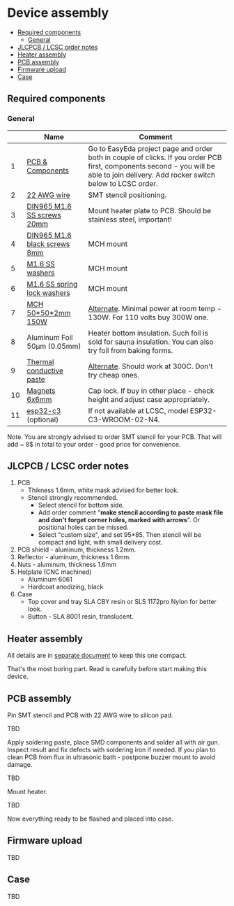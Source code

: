 Device assembly <!-- omit in toc -->
===============

- [Required components](#required-components)
  - [General](#general)
- [JLCPCB / LCSC order notes](#jlcpcb--lcsc-order-notes)
- [Heater assembly](#heater-assembly)
- [PCB assembly](#pcb-assembly)
- [Firmware upload](#firmware-upload)
- [Case](#case)


## Required components

### General

&nbsp; | Name | Comment
-------|------|--------
1 | [PCB & Components](https://oshwlab.com/reflow/reflow-usb-pd-headless) | Go to EasyEda project page and order both in couple of clicks. If you order PCB first, components second - you will be able to join delivery. Add rocker switch below to LCSC order.
2 | [22 AWG wire](https://www.aliexpress.com/item/1005003732230847.html) | SMT stencil positioning.
3 | [DIN965 M1.6 SS screws 20mm](https://www.aliexpress.com/item/33013472653.html) | Mount heater plate to PCB. Should be stainless steel, important!
4 | [DIN965 M1.6 black screws 8mm](https://www.aliexpress.com/item/4000217127933.html) | MCH mount
5 | [M1.6 SS washers](https://www.aliexpress.com/item/4000222547150.html) | MCH mount
6 | [M1.6 SS spring lock washers](https://www.aliexpress.com/item/4000222556028.html) | MCH mount
7 | [MCH 50\*50\*2mm 150W](https://www.aliexpress.com/item/33005272347.html) | [Alternate](https://www.aliexpress.com/item/32991559341.html). Minimal power at room temp - 130W. For 110 volts buy 300W one.
8 | Aluminum Foil 50μm (0.05mm) | Heater bottom insulation. Such foil is sold for sauna insulation. You can also try foil from baking forms.
9 | [Thermal conductive paste](https://www.aliexpress.com/item/1005006085448629.html) | [Alternate](https://www.aliexpress.com/item/32870824982.html). Should work at 300C. Don't try cheap ones.
10 | [Magnets 6x6mm](https://www.aliexpress.com/item/1005005114069840.html) | Cap lock. If buy in other place - check height and adjust case appropriately.
11 | [esp32-c3](https://www.aliexpress.com/item/1005004386637738.html) (optional) | If not available at LCSC, model ESP32-C3-WROOM-02-N4.

Note. You are strongly advised to order SMT stencil for your PCB. That will
add ~ 8$ in total to your order - good price for convenience.


## JLCPCB / LCSC order notes

1. PCB
   - Thikness 1.6mm, white mask advised for better look.
   - Stencil strongly recommended.
     - Select stencil for bottom side.
     - Add order comment "**make stencil according to paste mask file and don't
       forget corner holes, marked with arrows**". Or positional holes can be missed.
     - Select "custom size", and set 95\*85. Then stencil will be compact and
       light, with small delivery cost.
2. PCB shield - aluminum, thickness 1.2mm.
3. Reflector - aluminum, thickness 1.6mm.
4. Nuts - aluminum, thickness 1.6mm
5. Hotplate (CNC machined)
   - Aluminum 6061
   - Hardcoat anodizing, black
6. Case
   - Top cover and tray SLA CBY resin or SLS 1172pro Nylon for better look.
   - Button - SLA 8001 resin, translucent.


## Heater assembly

All details are  in [separate document](heater_assembly.md) to keep this one
compact.

That's the most boring part. Read is carefully before start making this device.


## PCB assembly

Pin SMT stencil and PCB with 22 AWG wire to silicon pad.

TBD

Apply soldering paste, place SMD components and solder all with air gun.
Inspect result and fix defects with soldering iron if needed. If you plan to
clean PCB from flux in ultrasonic bath - postpone buzzer mount to avoid damage.

TBD

Mount heater.

TBD

Now everything ready to be flashed and placed into case.


## Firmware upload

TBD


## Case

TBD
